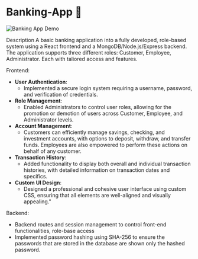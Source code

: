 # Banking-App 🏦

![Banking App Demo](bankingApp.gif)

Description
 A basic banking application into a fully developed, role-based system using a React frontend and a MongoDB/Node.js/Express backend. The application supports three different roles: Customer, Employee, Administrator. Each with taliored access and features.

 

Frontend:
- **User Authentication**:
  - Implemented a secure login system requiring a username, password, and verification of credentials.
- **Role Management**:
  - Enabled Administrators to control user roles, allowing for the promotion or demotion of users across Customer, Employee, and Administrator levels.
- **Account Management**:
  - Customers can efficiently manage savings, checking, and investment accounts, with options to deposit, withdraw, and transfer funds. Employees are also empowered to perform these actions on behalf of any customer.
- **Transaction History**:
  - Added functionality to display both overall and individual transaction histories, with detailed information on transaction dates and specifics.
- **Custom UI Design**:
  - Designed a professional and cohesive user interface using custom CSS, ensuring that all elements are well-aligned and visually appealing."

Backend:
- Backend routes and session management to control front-end functionalities, role-base access
- Implemented password hashing using SHA-256 to ensure the passwords that are stored in the database are shown only the hashed password.



